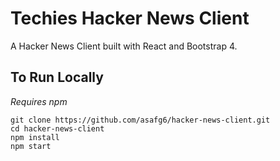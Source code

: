 
# Techies Hacker News Client

A Hacker News Client built with React and Bootstrap 4.  

## To Run Locally

*Requires npm*

```shell
git clone https://github.com/asafg6/hacker-news-client.git
cd hacker-news-client
npm install
npm start
```


